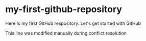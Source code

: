 # my-first-github-repository
Here is my first GitHub respository. Let's get started with GitHub


This line was modified manually during conflict resolution